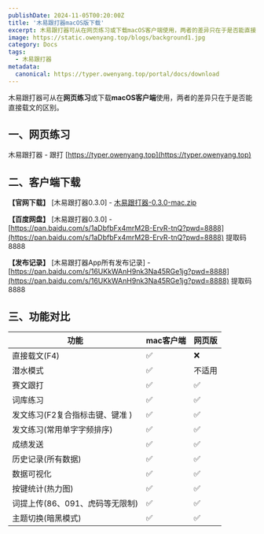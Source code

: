```yaml
---
publishDate: 2024-11-05T00:20:00Z
title: '木易跟打器macOS版下载'
excerpt: 木易跟打器可从在网页练习或下载macOS客户端使用，两者的差异只在于是否能直接载文的区别。
image: https://static.owenyang.top/blogs/background1.jpg
category: Docs
tags:
  - 木易跟打器
metadata:
  canonical: https://typer.owenyang.top/portal/docs/download
---
```


木易跟打器可从在**网页练习**或下载**macOS客户端**使用，两者的差异只在于是否能直接载文的区别。

## 一、网页练习
木易跟打器 - 跟打 [https://typer.owenyang.top](https://typer.owenyang.top)

## 二、客户端下载
**【官网下载】** [木易跟打器0.3.0] - [木易跟打器-0.3.0-mac.zip](https://s3.owenyang.top/static/typers/%E6%9C%A8%E6%98%93%E8%B7%9F%E6%89%93%E5%99%A8-0.3.0-mac.zip)

**【百度网盘】** [木易跟打器0.3.0] - [https://pan.baidu.com/s/1aDbfbFx4mrM2B-ErvR-tnQ?pwd=8888](https://pan.baidu.com/s/1aDbfbFx4mrM2B-ErvR-tnQ?pwd=8888) 提取码8888

**【发布记录】** [木易跟打器App所有发布记录] - [https://pan.baidu.com/s/16UKkWAnH9nk3Na45RGe1jg?pwd=8888](https://pan.baidu.com/s/16UKkWAnH9nk3Na45RGe1jg?pwd=8888) 提取码8888

## 三、功能对比

| 功能                            | mac客户端 | 网页版 |
|---------------------------------|-----------|--------|
| 直接载文(F4)                    | ✅         | ❌      |
| 潜水模式                        | ✅         | 不适用 |
| 赛文跟打                        | ✅         | ✅      |
| 词库练习                        | ✅         | ✅      |
| 发文练习(F2复合指标击键、键准 ) | ✅         | ✅      |
| 发文练习(常用单字字频排序)      | ✅         | ✅      |
| 成绩发送      | ✅         | ✅      |
| 历史记录(所有数据)              | ✅         | ✅      |
| 数据可视化                      | ✅         | ✅      |
| 按键统计(热力图)                | ✅         | ✅      |
| 词提上传(86、091、虎码等无限制) | ✅         | ✅      |
| 主题切换(暗黑模式)              | ✅         | ✅      |
